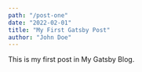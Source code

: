 ```yaml
---
path: "/post-one"
date: "2022-02-01"
title: "My First Gatsby Post"
author: "John Doe"
---
```


This is my first post in My Gatsby Blog.